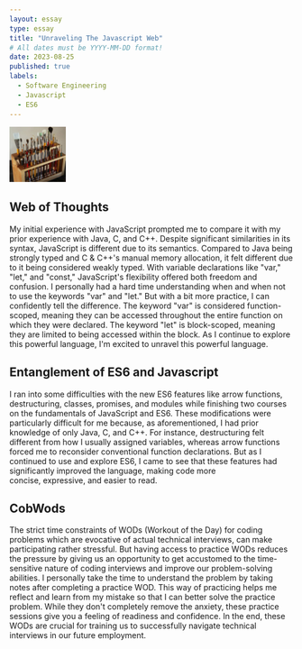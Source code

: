 ```yaml
---
layout: essay
type: essay
title: "Unraveling The Javascript Web"
# All dates must be YYYY-MM-DD format!
date: 2023-08-25
published: true
labels:
  - Software Engineering
  - Javascript
  - ES6
---
```


<img width="100px" class="rounded float-start pe-4" src="../img/igniting/paintbrushes.jpg">

## Web of Thoughts
My initial experience with JavaScript prompted me to compare it with my prior experience with Java, C, and C++. Despite significant similarities in its syntax, JavaScript is different due to its semantics. Compared to Java being strongly typed and C & C++'s manual memory allocation, it felt different due to it being considered weakly typed. With variable declarations like "var," "let," and "const," JavaScript's flexibility offered both freedom and confusion. I personally had a hard time understanding when and when not to use the keywords "var" and "let." But with a bit more practice, I can confidently tell the difference. The keyword "var" is considered function-scoped, meaning they can be accessed throughout the entire function on which they were declared. The keyword "let" is block-scoped, meaning they are limited to being accessed within the block. As I continue to explore this powerful language, I'm excited to unravel this powerful language.

## Entanglement of ES6 and Javascript
I ran into some difficulties with the new ES6 features like arrow functions, destructuring, classes, promises, and modules while finishing two courses on the fundamentals of JavaScript and ES6. These modifications were particularly difficult for me because, 
as aforementioned, I had prior knowledge of only Java, C, and C++. For instance, destructuring felt different from how I usually assigned variables, whereas arrow functions forced me to reconsider conventional function declarations. But as I continued to use and explore ES6, I came to see that these features had significantly improved the language, making code more concise, expressive, and easier to read.

## CobWods
The strict time constraints of WODs (Workout of the Day) for coding problems which are evocative of actual technical interviews, can make participating rather stressful. But having access to practice WODs reduces the pressure by giving us an opportunity to get accustomed to the time-sensitive nature of coding interviews and improve our problem-solving abilities. I personally take the time to understand the problem by taking notes after completing a practice WOD. This way of practicing helps me reflect and learn from my mistake so that I can better solve the practice problem. While they don't completely remove the anxiety, these practice sessions give you a feeling of readiness and confidence. In the end, these WODs are crucial for training us to successfully navigate technical interviews in our future employment.
